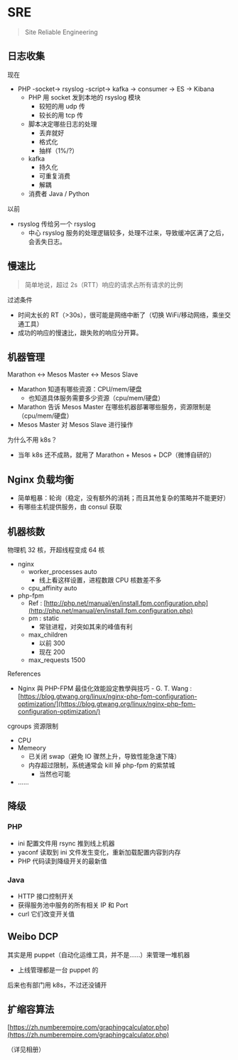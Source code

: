 # SRE

> Site Reliable Engineering

## 日志收集

现在

* PHP -socket-&gt; rsyslog -script-&gt; kafka -&gt; consumer -&gt; ES -&gt; Kibana
  * PHP 用 socket 发到本地的 rsyslog 模块
    * 较短的用 udp 传
    * 较长的用 tcp 传
  * 脚本决定哪些日志的处理
    * 丢弃就好
    * 格式化
    * 抽样（1%/?）
  * kafka
    * 持久化
    * 可重复消费
    * 解耦
  * 消费者 Java / Python

以前

* rsyslog 传给另一个 rsyslog
  * 中心 rsyslog 服务的处理逻辑较多，处理不过来，导致缓冲区满了之后，会丢失日志。

## 慢速比

> 简单地说，超过 2s（RTT）响应的请求占所有请求的比例

过滤条件

* 时间太长的 RT（&gt;30s），很可能是网络中断了（切换 WiFi/移动网络，乘坐交通工具）
* 成功的响应的慢速比，跟失败的响应分开算。

## 机器管理

Marathon &lt;-&gt; Mesos Master &lt;-&gt; Mesos Slave

* Marathon 知道有哪些资源：CPU/mem/硬盘
  * 也知道具体服务需要多少资源（cpu/mem/硬盘）
* Marathon 告诉 Mesos Master 在哪些机器部署哪些服务，资源限制是（cpu/mem/硬盘）
* Mesos Master 对 Mesos Slave 进行操作

为什么不用 k8s？

* 当年 k8s 还不成熟，就用了 Marathon + Mesos + DCP（微博自研的）

## Nginx 负载均衡

* 简单粗暴：轮询（稳定，没有额外的消耗；而且其他复杂的策略并不能更好）
* 有哪些主机提供服务，由 consul 获取

## 机器核数

物理机 32 核，开超线程变成 64 核

* nginx
  * worker\_processes auto
    * 线上看这样设置，进程数跟 CPU 核数差不多
  * cpu\_affinity auto
* php-fpm
  * Ref : [http://php.net/manual/en/install.fpm.configuration.php](http://php.net/manual/en/install.fpm.configuration.php)
  * pm : static
    * 常驻进程，对突如其来的峰值有利
  * max\_children
    * 以前 300
    * 现在 200
  * max\_requests 1500

References

* Nginx 與 PHP-FPM 最佳化效能設定教學與技巧 - G. T. Wang : [https://blog.gtwang.org/linux/nginx-php-fpm-configuration-optimization/](https://blog.gtwang.org/linux/nginx-php-fpm-configuration-optimization/)

cgroups 资源限制

* CPU
* Memeory
  * 已关闭 swap（避免 IO 骤然上升，导致性能急速下降）
  * 内存超过限制，系统通常会 kill 掉 php-fpm 的紫禁城
    * 当然也可能
* ……

## 降级

### PHP

* ini 配置文件用 rsync 推到线上机器
* yaconf 读取到 ini 文件发生变化，重新加载配置内容到内存
* PHP 代码读到降级开关的最新值

### Java

* HTTP 接口控制开关
* 获得服务池中服务的所有相关 IP 和 Port
* curl 它们改变开关值

## Weibo DCP

其实是用 puppet（自动化运维工具，并不是……）来管理一堆机器

* 上线管理都是一台 puppet 的

后来也有部门用 k8s，不过还没铺开

## 扩缩容算法

[https://zh.numberempire.com/graphingcalculator.php](https://zh.numberempire.com/graphingcalculator.php)

（详见相册）

